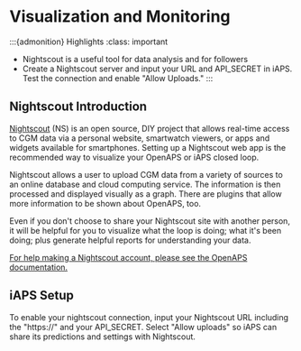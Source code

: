 # Visualization and Monitoring
:::{admonition} Highlights
:class: important
- Nightscout is a useful tool for data analysis and for followers
- Create a Nightscout server and input your URL and API_SECRET in iAPS. Test the connection and enable "Allow Uploads."
:::
## Nightscout Introduction

[Nightscout](http://nightscout.info) (NS) is an open source, DIY project that allows real-time access to CGM data via a personal website, smartwatch viewers, or apps and widgets available for smartphones. Setting up a Nightscout web app is the recommended way to visualize your OpenAPS or iAPS closed loop. 

Nightscout allows a user to upload CGM data from a variety of sources to an online database and cloud computing service. The information is then processed and displayed visually as a graph. There are plugins that allow more information to be shown about OpenAPS, too. 

Even if you don't choose to share your Nightscout site
with another person, it will be helpful for you to visualize what the loop is doing; what it's been doing; plus generate helpful reports for understanding your data.

[For help making a Nightscout account, please see the OpenAPS documentation.](https://openaps.readthedocs.io/en/latest/docs/While%20You%20Wait%20For%20Gear/nightscout-setup.html)

## iAPS Setup
To enable your nightscout connection, input your Nightscout URL including the "https://" and your API_SECRET. Select "Allow uploads" so iAPS can share its predictions and settings with Nightscout. 
